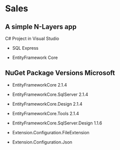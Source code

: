 # Sales
## A simple N-Layers app 

C# Project in Visual Studio

- SQL Express

- EntityFramework Core


## NuGet Package Versions Microsoft

- EntityFrameworkCore 2.1.4

- EntityFrameworkCore.SqlServer 2.1.4

- EntityFrameworkCore.Design 2.1.4

- EntityFrameworkCore.Tools 2.1.4

- EntityFrameworkCore.SqlServer.Design 1.1.6

- Extension.Configuration.FileExtension

- Extension.Configuration.Json
